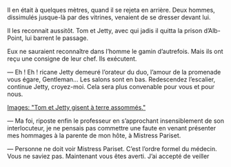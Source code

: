 Il en était à quelques mètres, quand il se rejeta en arrière. Deux hommes, dissimulés jusque-là par des vitrines, venaient de se dresser devant lui.

Il les reconnait aussitôt. Tom et Jetty, avec qui jadis il quitta la prison d’Alb-Point, lui barrent le passage.

Eux ne sauraient reconnaître dans l’homme le gamin d’autrefois. Mais ils ont reçu une consigne de leur chef. Ils exécutent.

— Eh ! Eh ! ricane Jetty demeuré l’orateur du duo, l’amour de la promenade vous égare, Gentleman… Les salons sont en bas. Redescendez l’escalier, continue Jetty, croyez-moi. Cela sera plus convenable pour vous et pour nous.

[Images: "Tom et Jetty gisent à terre assommés."](../images/1-page-311.JPG)

— Ma foi, riposte enfin le professeur en s’approchant insensiblement de son interlocuteur, je ne pensais pas commettre une faute en venant présenter mes hommages à la parente de mon hôte, à Mistress Pariset.

— Personne ne doit voir Mistress Pariset. C’est l’ordre formel du médecin. Vous ne saviez pas. Maintenant vous êtes averti. J’ai accepté de veiller
